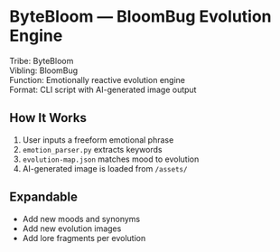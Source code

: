 # ByteBloom — BloomBug Evolution Engine

Tribe: ByteBloom  
Vibling: BloomBug  
Function: Emotionally reactive evolution engine  
Format: CLI script with AI-generated image output

## How It Works
1. User inputs a freeform emotional phrase
2. `emotion_parser.py` extracts keywords
3. `evolution-map.json` matches mood to evolution
4. AI-generated image is loaded from `/assets/`

## Expandable
- Add new moods and synonyms
- Add new evolution images
- Add lore fragments per evolution
